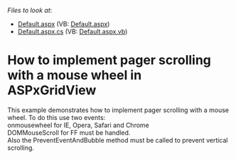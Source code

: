 <!-- default file list -->
*Files to look at*:

* [Default.aspx](./CS/WebSite/Default.aspx) (VB: [Default.aspx](./VB/WebSite/Default.aspx))
* [Default.aspx.cs](./CS/WebSite/Default.aspx.cs) (VB: [Default.aspx.vb](./VB/WebSite/Default.aspx.vb))
<!-- default file list end -->
# How to implement pager scrolling with a mouse wheel in ASPxGridView


<p>This example demonstrates how to implement pager scrolling with a mouse wheel. To do this use two events:<br />
onmousewheel for IE, Opera, Safari and Chrome<br />
DOMMouseScroll for FF must be handled.<br />
Also the PreventEventAndBubble method must be called to prevent vertical scrolling.</p>

<br/>


